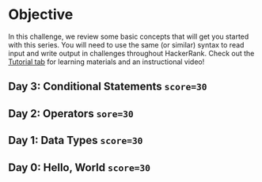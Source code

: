# Objective

In this challenge, we review some basic concepts that will get you started with this series.
You will need to use the same (or similar) syntax to read input and write output in challenges throughout HackerRank.
Check out the [Tutorial tab](https://www.hackerrank.com/challenges/30-hello-world/tutorial) for learning materials and an instructional video!

## Day 3: Conditional Statements `score=30`
## Day 2: Operators `sore=30`
## Day 1: Data Types `score=30`
## Day 0: Hello, World `score=30`

